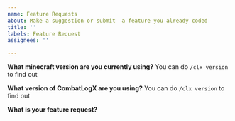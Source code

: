 ```yaml
---
name: Feature Requests
about: Make a suggestion or submit  a feature you already coded
title: ''
labels: Feature Request
assignees: ''

---
```


**What minecraft version are you currently using?**
You can do `/clx version` to find out

**What version of CombatLogX are you using?**
You can do `/clx version` to find out

**What is your feature request?**
